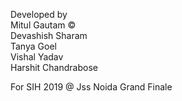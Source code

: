 Developed by <br>
Mitul Gautam ©<br>
Devashish Sharam<br>
Tanya Goel<br>
Vishal Yadav<br>
Harshit Chandrabose

For SIH 2019 @ Jss Noida
Grand Finale
